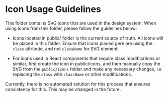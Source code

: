 # Icon Usage Guidelines

This folder contains SVG icons that are used in the design system. When using
icons from this folder, please follow the guidelines below:

- Icons located in public/ folder is the current source of truth. All icons
will be placed in this folder. Ensure that icons placed gere are using the
`class` attribute, and not `className` for SVG element.

- For icons used in React components that require class modifications or
similar, first create the icon in public/icons, and then manually copy the SVG
from the `public/icons` folder and make any necessary changes, i.e replacing
the `class` with `className` or other modifications.

Currently, there is no automated solution for this process that ensures
consistency for this. This may be changed in the future.
